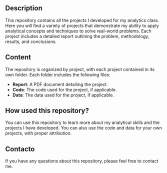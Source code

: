 ## Description

This repository contains all the projects I developed for my analytics class. Here you will find a variety of projects that demonstrate my ability to apply analytical concepts and techniques to solve real-world problems. Each project includes a detailed report outlining the problem, methodology, results, and conclusions.

## Content

The repository is organized by project, with each project contained in its own folder. Each folder includes the following files:

*   **Report**: A PDF document detailing the project.
*   **Code**: The code used for the project, if applicable.
*   **Data**: The data used for the project, if applicable.

## How used this repository?

You can use this repository to learn more about my analytical skills and the projects I have developed. You can also use the code and data for your own projects, with proper attribution.

## Contacto

If you have any questions about this repository, please feel free to contact me.

